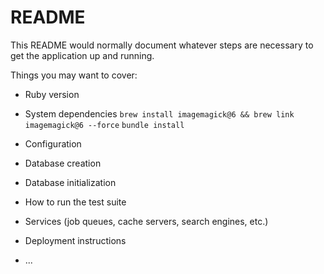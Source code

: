 # README

This README would normally document whatever steps are necessary to get the
application up and running.

Things you may want to cover:

* Ruby version

* System dependencies
`brew install imagemagick@6 && brew link imagemagick@6 --force`
`bundle install`

* Configuration

* Database creation

* Database initialization

* How to run the test suite

* Services (job queues, cache servers, search engines, etc.)

* Deployment instructions

* ...

